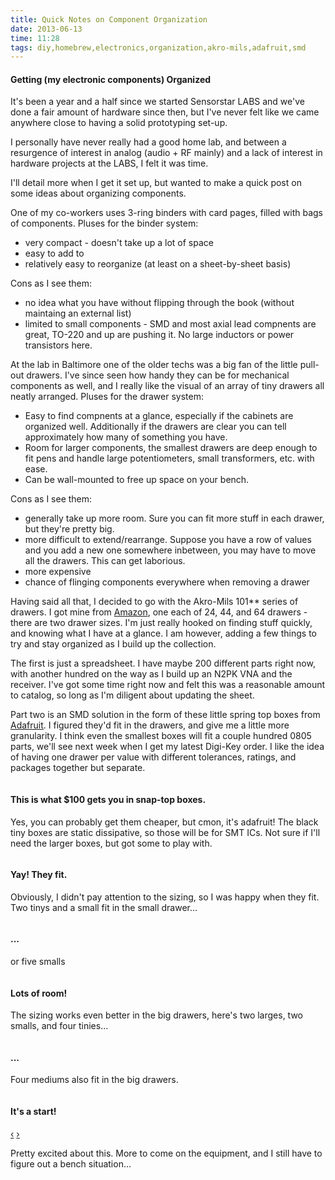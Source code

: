 ```yaml
---
title: Quick Notes on Component Organization
date: 2013-06-13
time: 11:28
tags: diy,homebrew,electronics,organization,akro-mils,adafruit,smd
---
```




#### Getting (my electronic components) Organized

It's been a year and a half since we started Sensorstar LABS and we've done a 
fair amount of hardware since then, but I've never felt like we came anywhere
close to having a solid prototyping set-up. 

I personally have never really had a good home lab, and between a resurgence of 
interest in analog (audio + RF mainly) and a lack of interest in hardware projects 
at the LABS, I felt it was time.

I'll detail more when I get it set up, but wanted to make a quick post on some ideas
about organizing components. 

One of my co-workers uses 3-ring binders with card pages, filled with bags of components.
Pluses for the binder system:
- very compact - doesn't take up a lot of space
- easy to add to 
- relatively easy to reorganize (at least on a sheet-by-sheet basis)

Cons as I see them:
- no idea what you have without flipping through the book (without maintaing an external list)
- limited to small components - SMD and most axial lead compnents are great, 
  TO-220 and up are pushing it. No large inductors or power transistors here.

At the lab in Baltimore one of the older techs was a big fan of the little pull-out drawers.
I've since seen how handy they can be for mechanical components as well, and I really like 
the visual of an array of tiny drawers all neatly arranged.
Pluses for the drawer system:
- Easy to find compnents at a glance, especially if the cabinets are organized well. 
  Additionally if the drawers are clear you can tell approximately how many of something you have.
- Room for larger components, the smallest drawers are deep enough to fit pens and handle
  large potentiometers, small transformers, etc. with ease.
- Can be wall-mounted to free up space on your bench.

Cons as I see them:
 - generally take up more room. Sure you can fit more stuff in each drawer, but they're pretty big.
 - more difficult to extend/rearrange. Suppose you have a row of values and you 
  add a new one somewhere inbetween, you may have to move all the drawers. This can 
  get laborious. 
- more expensive
- chance of flinging components everywhere when removing a drawer  


Having said all that, I decided to go with the Akro-Mils 101** series of drawers. 
I got mine from [Amazon](http://www.amazon.com/Akro-Mils-10164-Plastic-Storage-Hardware/dp/B000LDH3JC/), 
one each of 24, 44, and 64 drawers - there are two drawer sizes. 
I'm just really hooked on finding stuff quickly, and knowing what I have at a glance.
I am however, adding a few things to try and stay organized as I build up the collection.

The first is just a spreadsheet. I have maybe 200 different parts right now, with another hundred 
on the way as I build up an N2PK VNA and the receiver. I've got some time right 
now and felt this was a reasonable amount to catalog, so long as I'm diligent about updating
the sheet. 

Part two is an SMD solution in the form of these little spring top boxes from [Adafruit](http://www.adafruit.com/category/54_152).
I figured they'd fit in the drawers, and give me a little more granularity. 
I think even the smallest boxes will fit a couple hundred 0805 parts, we'll see 
next week when I get my latest Digi-Key order. I like the idea of having one 
drawer per value with different tolerances, ratings, and packages together but 
separate. 

<div id="AdafruitBoxes" class="carousel slide">
<div class="carousel-inner">
<div class="item active">
<img src="http://farm6.staticflickr.com/5521/9043518881_dd86879716_b.jpg" alt="">
<div class="carousel-caption">
 <h4>This is what $100 gets you in snap-top boxes.</h4>
 <p>Yes, you can probably get them cheaper, but cmon, it's adafruit! The black
 tiny boxes are static dissipative, so those will be for SMT ICs. Not sure if I'll 
 need the larger boxes, but got some to play with.</p>
  </div>
   </div>
   <div class="item">
   <img src="http://farm8.staticflickr.com/7416/9045750468_b8f47593be_b.jpg" alt="">
   <div class="carousel-caption">
   <h4>Yay! They fit.</h4>
   <p>Obviously, I didn't pay attention to the sizing, so I was happy when they fit.
   Two tinys and a small fit in the small drawer...</p>
  </div>
  </div>
  <div class="item">
   <img src="http://farm6.staticflickr.com/5480/9045752968_f26bb5e58a_b.jpg" alt="">
  <div class="carousel-caption">
  <h4>...</h4>
<p>or five smalls</p></div>
</div>
   <div class="item">
   <img src="http://farm4.staticflickr.com/3702/9045755370_dab8c0c16c_b.jpg" alt="">
  <div class="carousel-caption">
  <h4>Lots of room!</h4>
<p>The sizing works even better in the big drawers, here's two larges, two smalls, and 
four tinies...</p> 
</div>
</div>
 <div class="item">
   <img src="http://farm8.staticflickr.com/7420/9045757808_6f587a76dc_b.jpg" alt="">
  <div class="carousel-caption">
  <h4>...</h4>
  <p>Four mediums also fit in the big drawers.</p>
</div>
</div>
 <div class="item">
   <img src="http://farm3.staticflickr.com/2811/9043521751_1a8ea74675_b.jpg" alt="">
  <div class="carousel-caption">
  <h4>It's a start!</h4>
</div>
</div>
 </div>
  <a class="left carousel-control" href="#AdafruitBoxes" data-slide="prev">&lsaquo;</a>
  <a class="right carousel-control" href="#AdafruitBoxes" data-slide="next">&rsaquo;</a>
 </div>

Pretty excited about this. More to come on the equipment, and I still have to 
figure out a bench situation...
